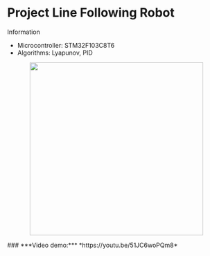 # Project Line Following Robot
Information
- Microcontroller: STM32F103C8T6
- Algorithms: Lyapunov, PID
<p align="center">
  <img src="https://github.com/quyleHCMUT/ProjectLineFollowing/blob/main/image/robot.jpg" width="400" />
</p>
### ***Video demo:*** *https://youtu.be/51JC6woPQm8*
